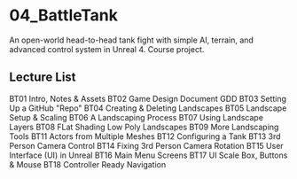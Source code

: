 # 04_BattleTank
An open-world head-to-head tank fight with simple AI, terrain, and advanced control system in Unreal 4.  Course project.

## Lecture List
BT01 Intro, Notes & Assets
BT02 Game Design Document GDD
BT03 Setting Up a GitHub "Repo"
BT04 Creating & Deleting Landscapes
BT05 Landscape Setup & Scaling
BT06 A Landscaping Process
BT07 Using Landscape Layers
BT08 FLat Shading Low Poly Landscapes
BT09 More Landscaping Tools
BT11 Actors from Multiple Meshes
BT12 Configuring a Tank
BT13 3rd Person Camera Control
BT14 Fixing 3rd Person Camera Rotation
BT15 User Interface (UI) in Unreal
BT16 Main Menu Screens
BT17 UI Scale Box, Buttons & Mouse
BT18 Controller Ready Navigation
